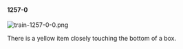 #### 1257-0
![train-1257-0-0.png](https://github.com/lil-lab/nlvr/raw/master/nlvr/train/images/34/train-1257-0-0.png "train-1257-0-0.png")

There is a yellow item closely touching the bottom of a box.
